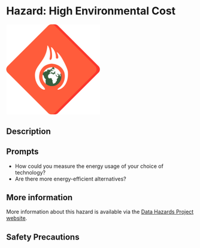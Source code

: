 # Hazard: High Environmental Cost

<img src="/images/environment.png" alt="A red diamond shaped outline (like a warning sign) with an image of a globe on fire in the middle" width="250"/>

## Description

## Prompts

* How could you measure the energy usage of your choice of technology?
* Are there more energy-efficient alternatives?

## More information

More information about this hazard is available via the [Data Hazards Project website][1].

## Safety Precautions

[1]: https://datahazards.com/hazards/high-environmental-cost.html
